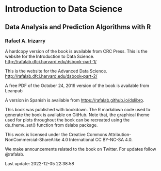 # Introduction to Data Science
## Data Analysis and Prediction Algorithms with R

### Rafael A. Irizarry
A hardcopy version of the book is available from CRC Press.
This is the website for the Introduction to Data Science.
http://rafalab.dfci.harvard.edu/dsbook-part-1/

This is the website for the Advanced Data Science.
http://rafalab.dfci.harvard.edu/dsbook-part-2/

A free PDF of the October 24, 2019 version of the book is available from Leanpub

A version in Spanish is available from https://rafalab.github.io/dslibro.

This book was published with bookdown. The R markdown code used to generate the book is available on GitHub. Note that, the graphical theme used for plots throughout the book can be recreated using the ds_theme_set() function from dslabs package.

This work is licensed under the Creative Commons Attribution-NonCommercial-ShareAlike 4.0 International CC BY-NC-SA 4.0.

We make announcements related to the book on Twitter. For updates follow @rafalab.

Last update: 2022-12-05 22:38:58
